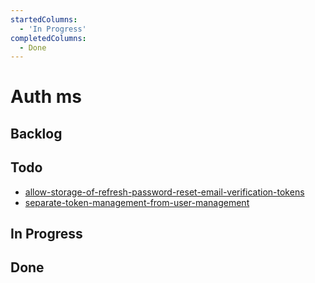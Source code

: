 ```yaml
---
startedColumns:
  - 'In Progress'
completedColumns:
  - Done
---
```


# Auth ms

## Backlog

## Todo

- [allow-storage-of-refresh-password-reset-email-verification-tokens](tasks/allow-storage-of-refresh-password-reset-email-verification-tokens.md)
- [separate-token-management-from-user-management](tasks/separate-token-management-from-user-management.md)

## In Progress

## Done
